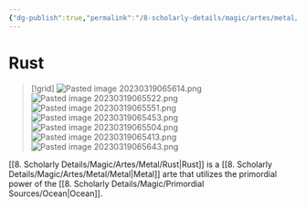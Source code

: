 ```yaml
---
{"dg-publish":true,"permalink":"/8-scholarly-details/magic/artes/metal/rust/","noteIcon":""}
---
```


# Rust

>[!grid]
>![Pasted image 20230319065614.png](/img/user/x.%20Assets/Attachments/Pasted%20image%2020230319065614.png)
>![Pasted image 20230319065522.png](/img/user/x.%20Assets/Attachments/Pasted%20image%2020230319065522.png)
![Pasted image 20230319065551.png](/img/user/x.%20Assets/Attachments/Pasted%20image%2020230319065551.png)
![Pasted image 20230319065453.png](/img/user/x.%20Assets/Attachments/Pasted%20image%2020230319065453.png)
![Pasted image 20230319065504.png](/img/user/x.%20Assets/Attachments/Pasted%20image%2020230319065504.png)
![Pasted image 20230319065413.png](/img/user/x.%20Assets/Attachments/Pasted%20image%2020230319065413.png)
![Pasted image 20230319065643.png](/img/user/x.%20Assets/Attachments/Pasted%20image%2020230319065643.png)

[[8. Scholarly Details/Magic/Artes/Metal/Rust\|Rust]] is a [[8. Scholarly Details/Magic/Artes/Metal/Metal\|Metal]] arte that utilizes the primordial power of the [[8. Scholarly Details/Magic/Primordial Sources/Ocean\|Ocean]].